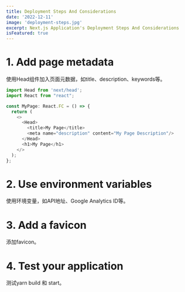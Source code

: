 ```yaml
---
title: Deployment Steps And Considerations
date: '2022-12-11'
image: 'deployment-steps.jpg'
excerpt: Next.js Application's Deployment Steps And Considerations
isFeatured: true
---
```


# 1. Add page metadata

使用Head组件加入页面元数据，如title、description、keywords等。

```typescript jsx
import Head from 'next/head';
import React from "react";

const MyPage: React.FC = () => {
  return (
    <>
      <Head>
        <title>My Page</title>
        <meta name="description" content="My Page Description"/>
      </Head>
      <h1>My Page</h1>
    </>
  );
};
```

# 2. Use environment variables

使用环境变量，如API地址、Google Analytics ID等。

# 3. Add a favicon

添加favicon。

# 4. Test your application

测试yarn build 和 start。